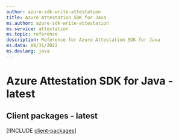 ```yaml
---
author: azure-sdk-write-attestation
title: Azure Attestation SDK for Java
ms.author: azure-sdk-write-attestation
ms.service: attestation
ms.topic: reference
description: Reference for Azure Attestation SDK for Java
ms.data: 08/31/2022
ms.devlang: java
---
```

# Azure Attestation SDK for Java - latest

## Client packages - latest
[!INCLUDE [client-packages](attestation-client-index.md)]